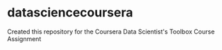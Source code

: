 # datasciencecoursera
Created this repository for the Coursera Data Scientist's Toolbox Course Assignment
